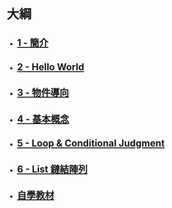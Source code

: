 # 大綱

- ## [1 - 簡介]
- ## [2 - Hello World]
- ## [3 - 物件導向]
- ## [4 - 基本概念]
- ## [5 - Loop & Conditional Judgment]
- ## [6 - List 鏈結陣列]

- ## [自學教材]


[1 - 簡介]: 1.md
[2 - Hello World]: 2.md
[3 - 物件導向]: 3.md
[4 - 基本概念]: 4.md
[5 - Loop & Conditional Judgment]: 5.md
[6 - List 鏈結陣列]: 6.md

[自學教材]: 00.md